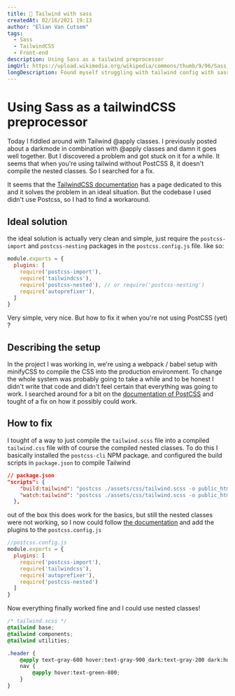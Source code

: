 ```yaml
---
title: 💄 Tailwind with sass
createdAt: 02/16/2021 19:13 
author: "Elian Van Cutsem"
tags:
  - Sass
  - TailwindCSS
  - Front-end
description: Using Sass as a tailwind preprocessor
imgUrl: https://upload.wikimedia.org/wikipedia/commons/thumb/9/96/Sass_Logo_Color.svg/1200px-Sass_Logo_Color.svg.png
longDescription: Found myself struggling with tailwind config with sass preprocessor, so I figured I'd share a solution
---
```


# Using Sass as a tailwindCSS preprocessor

Today I fiddled around with Tailwind @apply classes. I previously posted about a darkmode in combination with @apply classes and damn it goes well together. But I discovered a problem and got stuck on it for a while. It seems that when you're using tailwind without PostCSS 8, it doesn't compile the nested classes. So I searched for a fix.

It seems that the [TailwindCSS documentation](<https://tailwindcss.com/docs/using-with-preprocessors>) has a page dedicated to this and it solves the problem in an ideal situation. But the codebase I used didn't use Postcss, so I had to find a workaround.

## Ideal solution

the ideal solution is actually very clean and simple, just require the `postcss-import` and `postcss-nesting` packages in the `postcss.config.js` file. like so:

```javascript
module.exports = {
  plugins: [
    require('postcss-import'),
    require('tailwindcss'),
    require('postcss-nested'), // or require('postcss-nesting')
    require('autoprefixer'),
  ]
}
```

Very simple, very nice. But how to fix it when you're not using PostCSS (yet) ?

## Describing the setup

In the project I was working in, we're using a webpack / babel setup with minifyCSS to compile the CSS into the production environment. To change the whole system was probably going to take a while and to be honest I didn't write that code and didn't feel certain that everything was going to work.
I searched around for a bit on the [documentation of PostCSS](<https://github.com/postcss/postcss#usage>) and tought of a fix on how it possibly could work.

## How to fix

I tought of a way to just compile the `tailwind.scss` file into a compiled `tailwind.css` file with of course the compiled nested classes. To do this I basically installed the `postcss-cli` NPM package. and configured the build scripts in `package.json` to compile Tailwind

```json
// package.json
"scripts": {
    "build:tailwind": "postcss ./assets/css/tailwind.scss -o public_html/assets/css/tailwindoutput.css",
    "watch:tailwind": "postcss ./assets/css/tailwind.scss -o public_html/assets/css/tailwindoutput.css --watch"
  },
```

out of the box this does work for the basics, but still the nested classes were not working, so I now could follow [the documentation](<https://github.com/postcss/postcss#usage>) and add the plugins to the `postcss.config.js`

```javascript
//postcss.config.js
module.exports = {
  plugins: [
    require('postcss-import'),
    require('tailwindcss'),
    require('autoprefixer'),
    require('postcss-nested')
  ]
}
```

Now everything finally worked fine and I could use nested classes!

```scss
/* tailwind.scss */
@tailwind base;
@tailwind components;
@tailwind utilities;

.header {
    @apply text-gray-600 hover:text-gray-900 dark:text-gray-200 dark:hover:text-gray-50;
    nav {
        @apply hover:text-green-800;
    }
}

```
